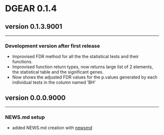 # DGEAR 0.1.4

## version 0.1.3.9001

---


### Development version after first release

- Improvised FDR method for all the the statistical tests and their functions.
- Improvised function return types, now returns large list of 2 elements, the statistical table and the significant genes.
- Now shows the adjusted FDR values for the p.values generated by each individual tests in the column named 'BH'


## version 0.0.0.9000

---

### NEWS.md setup

- added NEWS.md creation with [newsmd](https://github.com/Dschaykib/newsmd)

